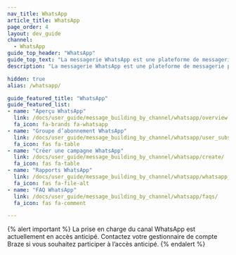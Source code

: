 ```yaml
---
nav_title: WhatsApp
article_title: WhatsApp
page_order: 4
layout: dev_guide
channel:
  - WhatsApp
guide_top_header: "WhatsApp"
guide_top_text: "La messagerie WhatsApp est une plateforme de messagerie pair-à-pair populaire utilisée dans le monde entier et qui propose une messagerie basée sur les conversations pour les entreprises. Le canal de communication WhatsApp propose un moyen direct d’atteindre vos utilisateurs et vos clients sur la plateforme WhatsApp."
description: "La messagerie WhatsApp est une plateforme de messagerie pair-à-pair populaire utilisée dans le monde entier et qui propose une messagerie basée sur les conversations pour les entreprises. Le canal de communication WhatsApp propose un moyen direct d’atteindre vos utilisateurs et vos clients sur la plateforme WhatsApp."

hidden: true
alias: /whatsapp/

guide_featured_title: "WhatsApp"
guide_featured_list:
- name: "Aperçu WhatsApp"
  link: /docs/user_guide/message_building_by_channel/whatsapp/overview
  fa_icon: fa-brands fa-whatsapp
- name: "Groupe d’abonnement WhatsApp"
  link: /docs/user_guide/message_building_by_channel/whatsapp/user_subscription/
  fa_icon: fas fa-table
- name: "Créer une campagne WhatsApp"
  link: /docs/user_guide/message_building_by_channel/whatsapp/create/
  fa_icon: fas fa-table
- name: "Rapports WhatsApp"
  link: /docs/user_guide/message_building_by_channel/whatsapp/whatsapp_campaign_analytics/
  fa_icon: fas fa-file-alt
- name: "FAQ WhatsApp"
  link: /docs/user_guide/message_building_by_channel/whatsapp/faqs/
  fa_icon: fas fa-comment

---
```


{% alert important %}
La prise en charge du canal WhatsApp est actuellement en accès anticipé. Contactez votre gestionnaire de compte Braze si vous souhaitez participer à l’accès anticipé.
{% endalert %}

